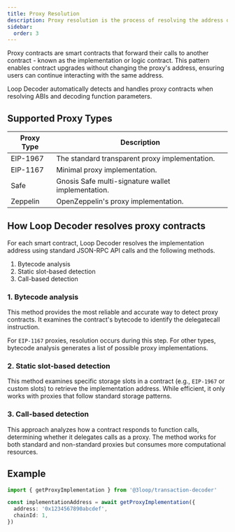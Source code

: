 ```yaml
---
title: Proxy Resolution
description: Proxy resolution is the process of resolving the address of a proxy contract to the address of the implementation contract.
sidebar:
  order: 3
---
```


Proxy contracts are smart contracts that forward their calls to another contract - known as the implementation or logic contract. This pattern enables contract upgrades without changing the proxy's address, ensuring users can continue interacting with the same address.

Loop Decoder automatically detects and handles proxy contracts when resolving ABIs and decoding function parameters.

## Supported Proxy Types

| Proxy Type | Description                                        |
| ---------- | -------------------------------------------------- |
| EIP-1967   | The standard transparent proxy implementation.     |
| EIP-1167   | Minimal proxy implementation.                      |
| Safe       | Gnosis Safe multi-signature wallet implementation. |
| Zeppelin   | OpenZeppelin's proxy implementation.               |

## How Loop Decoder resolves proxy contracts

For each smart contract, Loop Decoder resolves the implementation address using standard JSON-RPC API calls and the following methods.

1. Bytecode analysis
2. Static slot-based detection
3. Call-based detection

### 1. Bytecode analysis

This method provides the most reliable and accurate way to detect proxy contracts. It examines the contract's bytecode to identify the delegatecall instruction.

For `EIP-1167` proxies, resolution occurs during this step. For other types, bytecode analysis generates a list of possible proxy implementations.

### 2. Static slot-based detection

This method examines specific storage slots in a contract (e.g., `EIP-1967` or custom slots) to retrieve the implementation address. While efficient, it only works with proxies that follow standard storage patterns.

### 3. Call-based detection

This approach analyzes how a contract responds to function calls, determining whether it delegates calls as a proxy. The method works for both standard and non-standard proxies but consumes more computational resources.

## Example

```typescript
import { getProxyImplementation } from '@3loop/transaction-decoder'

const implementationAddress = await getProxyImplementation({
  address: '0x1234567890abcdef',
  chainId: 1,
})
```
